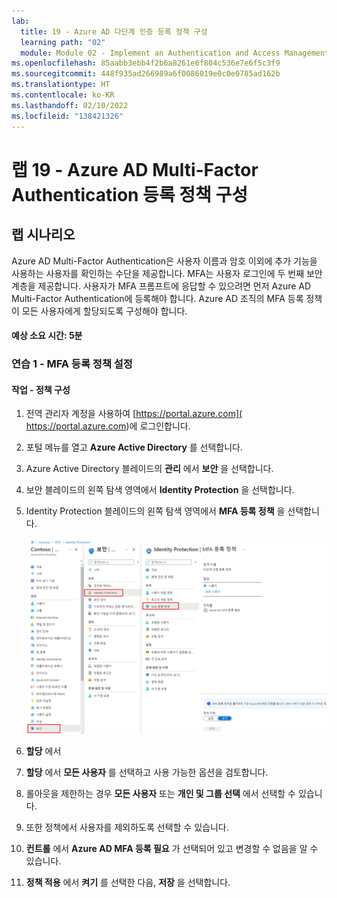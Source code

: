 ```yaml
---
lab:
  title: 19 - Azure AD 다단계 인증 등록 정책 구성
  learning path: "02"
  module: Module 02 - Implement an Authentication and Access Management Solution
ms.openlocfilehash: 85aabb3ebb4f2b6a8261e6f804c536e7e6f5c3f9
ms.sourcegitcommit: 448f935ad266989a6f0086019e0c0e0785ad162b
ms.translationtype: HT
ms.contentlocale: ko-KR
ms.lasthandoff: 02/10/2022
ms.locfileid: "138421326"
---
```

# <a name="lab-19---configure-an-azure-ad-multi-factor-authentication-registration-policy"></a>랩 19 - Azure AD Multi-Factor Authentication 등록 정책 구성

## <a name="lab-scenario"></a>랩 시나리오

Azure AD Multi-Factor Authentication은 사용자 이름과 암호 이외에 추가 기능을 사용하는 사용자를 확인하는 수단을 제공합니다. MFA는 사용자 로그인에 두 번째 보안 계층을 제공합니다. 사용자가 MFA 프롬프트에 응답할 수 있으려면 먼저 Azure AD Multi-Factor Authentication에 등록해야 합니다. Azure AD 조직의 MFA 등록 정책이 모든 사용자에게 할당되도록 구성해야 합니다.

#### <a name="estimated-time-5-minutes"></a>예상 소요 시간: 5분

### <a name="exercise-1---set-up-mfa-registration-policy"></a>연습 1 - MFA 등록 정책 설정

#### <a name="task---policy-configuration"></a>작업 - 정책 구성

1. 전역 관리자 계정을 사용하여 [https://portal.azure.com]( https://portal.azure.com)에 로그인합니다.

2. 포털 메뉴를 열고 **Azure Active Directory** 를 선택합니다.

3. Azure Active Directory 블레이드의 **관리** 에서 **보안** 을 선택합니다.

4. 보안 블레이드의 왼쪽 탐색 영역에서 **Identity Protection** 을 선택합니다.

5. Identity Protection 블레이드의 왼쪽 탐색 영역에서 **MFA 등록 정책** 을 선택합니다.

    ![검색 경로가 강조 표시된 MFA 등록 정책 페이지를 표시하는 화면 이미지](./media/lp2-mod4-browse-to-mfa-registration-policy.png)

6. **할당** 에서

7. **할당** 에서 **모든 사용자** 를 선택하고 사용 가능한 옵션을 검토합니다.

8. 롤아웃을 제한하는 경우 **모든 사용자** 또는 **개인 및 그룹 선택** 에서 선택할 수 있습니다.

9. 또한 정책에서 사용자를 제외하도록 선택할 수 있습니다.

10. **컨트롤** 에서 **Azure AD MFA 등록 필요** 가 선택되어 있고 변경할 수 없음을 알 수 있습니다.

11. **정책 적용** 에서 **켜기** 를 선택한 다음, **저장** 을 선택합니다.
